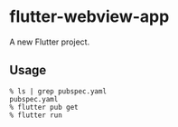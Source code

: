 # flutter-webview-app

A new Flutter project.

## Usage

```shell
% ls | grep pubspec.yaml
pubspec.yaml
% flutter pub get
% flutter run
```